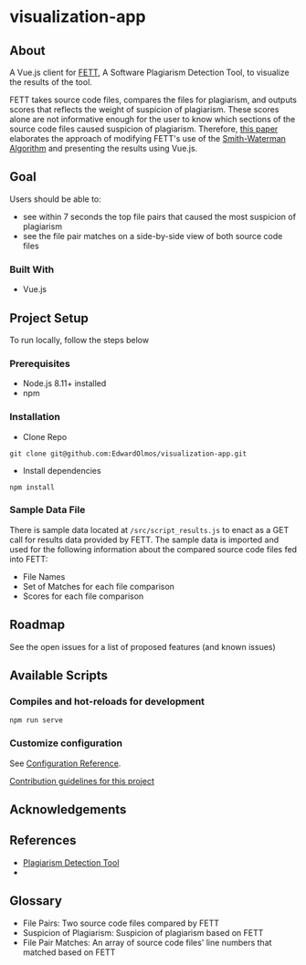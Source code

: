 # visualization-app

## About

A Vue.js client for [FETT](https://github.com/lawtonnichols/plagiarism-detector), A Software Plagiarism Detection Tool, to visualize the results of the tool. 

FETT takes source code files, compares the files for plagiarism, and outputs scores that reflects the weight of suspicion of plagiarism. These scores alone are not informative enough for the user to know which sections of the source code files caused suspicion of plagiarism. Therefore, [this paper](http://hdl.handle.net/10211.3/218231) elaborates the approach of modifying FETT's use of the [Smith-Waterman Algorithm](https://en.wikipedia.org/wiki/Smith%E2%80%93Waterman_algorithm) and presenting the results using Vue.js. 

## Goal

Users should be able to:
* see within 7 seconds the top file pairs that caused the most suspicion of plagiarism
* see the file pair matches on a side-by-side view of both source code files

### Built With
* Vue.js

## Project Setup
To run locally, follow the steps below

### Prerequisites
* Node.js 8.11+ installed
* npm

### Installation
* Clone Repo
```
git clone git@github.com:EdwardOlmos/visualization-app.git
```

* Install dependencies
```
npm install
```

### Sample Data File
There is sample data located at `/src/script_results.js` to enact as a GET call for results data provided by FETT. The sample data is imported and used for the following information about the compared source code files fed into FETT:
* File Names
* Set of Matches for each file comparison
* Scores for each file comparison

## Roadmap
See the open issues for a list of proposed features (and known issues)

## Available Scripts

### Compiles and hot-reloads for development
```
npm run serve
```

### Customize configuration
See [Configuration Reference](https://cli.vuejs.org/config/).

[Contribution guidelines for this project](docs/CONTRIBUTING.md)

## Acknowledgements

## References
* [Plagiarism Detection Tool](https://dl.acm.org/doi/10.1145/3304221.3319789)
* []()

## Glossary
* File Pairs: Two source code files compared by FETT
* Suspicion of Plagiarism: Suspicion of plagiarism based on FETT
* File Pair Matches: An array of source code files' line numbers that matched based on FETT

